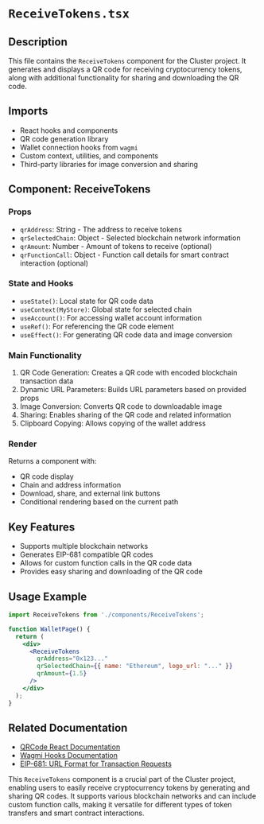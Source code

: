 # `ReceiveTokens.tsx`

## Description
This file contains the `ReceiveTokens` component for the Cluster project. It generates and displays a QR code for receiving cryptocurrency tokens, along with additional functionality for sharing and downloading the QR code.

## Imports
- React hooks and components
- QR code generation library
- Wallet connection hooks from `wagmi`
- Custom context, utilities, and components
- Third-party libraries for image conversion and sharing

## Component: ReceiveTokens

### Props
- `qrAddress`: String - The address to receive tokens
- `qrSelectedChain`: Object - Selected blockchain network information
- `qrAmount`: Number - Amount of tokens to receive (optional)
- `qrFunctionCall`: Object - Function call details for smart contract interaction (optional)

### State and Hooks
- `useState()`: Local state for QR code data
- `useContext(MyStore)`: Global state for selected chain
- `useAccount()`: For accessing wallet account information
- `useRef()`: For referencing the QR code element
- `useEffect()`: For generating QR code data and image conversion

### Main Functionality
1. QR Code Generation: Creates a QR code with encoded blockchain transaction data
2. Dynamic URL Parameters: Builds URL parameters based on provided props
3. Image Conversion: Converts QR code to downloadable image
4. Sharing: Enables sharing of the QR code and related information
5. Clipboard Copying: Allows copying of the wallet address

### Render
Returns a component with:
- QR code display
- Chain and address information
- Download, share, and external link buttons
- Conditional rendering based on the current path

## Key Features
- Supports multiple blockchain networks
- Generates EIP-681 compatible QR codes
- Allows for custom function calls in the QR code data
- Provides easy sharing and downloading of the QR code

## Usage Example
```jsx
import ReceiveTokens from './components/ReceiveTokens';

function WalletPage() {
  return (
    <div>
      <ReceiveTokens 
        qrAddress="0x123..."
        qrSelectedChain={{ name: "Ethereum", logo_url: "..." }}
        qrAmount={1.5}
      />
    </div>
  );
}
```

## Related Documentation
- [QRCode React Documentation](https://www.npmjs.com/package/qrcode.react)
- [Wagmi Hooks Documentation](https://wagmi.sh/react/hooks/useAccount)
- [EIP-681: URL Format for Transaction Requests](https://eips.ethereum.org/EIPS/eip-681)

This `ReceiveTokens` component is a crucial part of the Cluster project, enabling users to easily receive cryptocurrency tokens by generating and sharing QR codes. It supports various blockchain networks and can include custom function calls, making it versatile for different types of token transfers and smart contract interactions.
